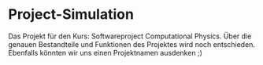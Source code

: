 # Project-Simulation
Das Projekt für den Kurs: Softwareproject Computational Physics. 
Über die genauen Bestandteile und Funktionen des Projektes wird noch entschieden. 
Ebenfalls könnten wir uns einen Projektnamen ausdenken ;)

